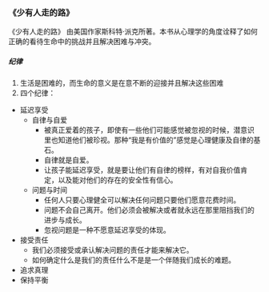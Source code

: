 ### 《少有人走的路》

《少有人走的路》 由美国作家斯科特·派克所著。本书从心理学的角度诠释了如何正确的看待生命中的挑战并且解决困难与冲突。

##### 纪律
1. 生活是困难的，而生命的意义是在意不断的迎接并且解决这些困难
2. 四个纪律：
  - 延迟享受
    - 自律与自爱
      - 被真正爱着的孩子，即使有一些他们可能感觉被忽视的时候，潜意识里也知道他们被珍视。那种“我是有价值的”感觉是心理健康及自律的基石。
      - 自律就是自爱。
      - 让孩子能延迟享受，就是要让他们有自律的榜样，有对自我价值肯定，以及能对他们的存在的安全性有信心。
    - 问题与时间
      - 任何人只要心理健全可以解决任何问题只要他们愿意花费时间。
      - 问题不会自己离开。他们必须会被解决或者就永远在那里阻挡我们的进步与成长。
      - 忽视问题是一种不愿意延迟享受的体现。
  - 接受责任
    - 我们必须接受或承认解决问题的责任才能来解决它。
    - 如何确定什么是我们的责任什么不是是一个伴随我们成长的难题。
  - 追求真理
  - 保持平衡
